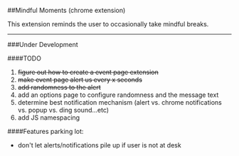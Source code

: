 ##Mindful Moments (chrome extension)

This extension reminds the user to occasionally take mindful breaks.

---

###Under Development 

####TODO
1. ~~figure out how to create a event page extension~~
2. ~~make event page alert us every x seconds~~
3. ~~add randomness to the alert~~
4. add an options page to configure randomness and the message text
5. determine best notification mechanism (alert vs. chrome notifications vs. popup vs. ding sound...etc)
6. add JS namespacing

####Features parking lot:
- don't let alerts/notifications pile up if user is not at desk